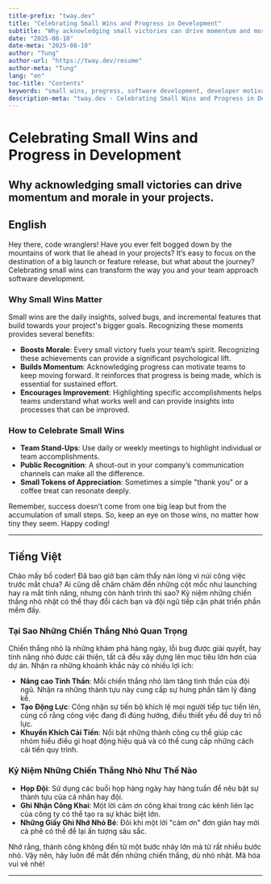 ```yaml
---
title-prefix: "tway.dev"
title: "Celebrating Small Wins and Progress in Development"
subtitle: "Why acknowledging small victories can drive momentum and morale in your projects."
date: "2025-08-10"
date-meta: "2025-08-10"
author: "Tung"
author-url: "https://tway.dev/resume"
author-meta: "Tung"
lang: "en"
toc-title: "Contents"
keywords: "small wins, progress, software development, developer motivation, project management"
description-meta: "tway.dev - Celebrating Small Wins and Progress in Development - Why acknowledging small victories can drive momentum and morale in your projects."
---
```


# Celebrating Small Wins and Progress in Development
## Why acknowledging small victories can drive momentum and morale in your projects.

## English
Hey there, code wranglers! Have you ever felt bogged down by the mountains of work that lie ahead in your projects? It’s easy to focus on the destination of a big launch or feature release, but what about the journey? Celebrating small wins can transform the way you and your team approach software development.

### Why Small Wins Matter
Small wins are the daily insights, solved bugs, and incremental features that build towards your project's bigger goals. Recognizing these moments provides several benefits:

- **Boosts Morale**: Every small victory fuels your team’s spirit. Recognizing these achievements can provide a significant psychological lift.
- **Builds Momentum**: Acknowledging progress can motivate teams to keep moving forward. It reinforces that progress is being made, which is essential for sustained effort.
- **Encourages Improvement**: Highlighting specific accomplishments helps teams understand what works well and can provide insights into processes that can be improved.

### How to Celebrate Small Wins
- **Team Stand-Ups**: Use daily or weekly meetings to highlight individual or team accomplishments.
- **Public Recognition**: A shout-out in your company’s communication channels can make all the difference.
- **Small Tokens of Appreciation**: Sometimes a simple "thank you" or a coffee treat can resonate deeply.

Remember, success doesn’t come from one big leap but from the accumulation of small steps. So, keep an eye on those wins, no matter how tiny they seem. Happy coding!

---

## Tiếng Việt
Chào mấy bồ coder! Đã bao giờ bạn cảm thấy nản lòng vì núi công việc trước mắt chưa? Ai cũng dễ chăm chăm đến những cột mốc như launching hay ra mắt tính năng, nhưng còn hành trình thì sao? Kỷ niệm những chiến thắng nhỏ nhặt có thể thay đổi cách bạn và đội ngũ tiếp cận phát triển phần mềm đấy.

### Tại Sao Những Chiến Thắng Nhỏ Quan Trọng
Chiến thắng nhỏ là những khám phá hàng ngày, lỗi bug được giải quyết, hay tính năng nhỏ được cải thiện, tất cả đều xây dựng lên mục tiêu lớn hơn của dự án. Nhận ra những khoảnh khắc này có nhiều lợi ích:

- **Nâng cao Tinh Thần**: Mỗi chiến thắng nhỏ làm tăng tinh thần của đội ngũ. Nhận ra những thành tựu này cung cấp sự hưng phấn tâm lý đáng kể.
- **Tạo Động Lực**: Công nhận sự tiến bộ khích lệ mọi người tiếp tục tiến lên, củng cố rằng công việc đang đi đúng hướng, điều thiết yếu để duy trì nỗ lực.
- **Khuyến Khích Cải Tiến**: Nổi bật những thành công cụ thể giúp các nhóm hiểu điều gì hoạt động hiệu quả và có thể cung cấp những cách cải tiến quy trình.

### Kỷ Niệm Những Chiến Thắng Nhỏ Như Thế Nào
- **Họp Đội**: Sử dụng các buổi họp hàng ngày hay hàng tuần để nêu bật sự thành tựu của cá nhân hay đội.
- **Ghi Nhận Công Khai**: Một lời cảm ơn công khai trong các kênh liên lạc của công ty có thể tạo ra sự khác biệt lớn.
- **Những Giấy Ghi Nhớ Nhỏ Bé**: Đôi khi một lời "cảm ơn" đơn giản hay mời cà phê có thể để lại ấn tượng sâu sắc.

Nhớ rằng, thành công không đến từ một bước nhảy lớn mà từ rất nhiều bước nhỏ. Vậy nên, hãy luôn để mắt đến những chiến thắng, dù nhỏ nhặt. Mã hóa vui vẻ nhé!

---